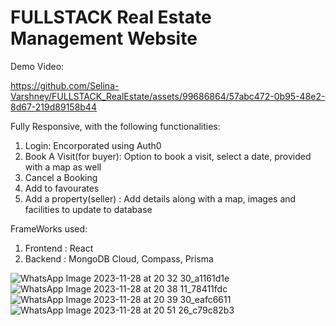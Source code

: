 # FULLSTACK Real Estate Management Website
Demo Video:

https://github.com/Selina-Varshney/FULLSTACK_RealEstate/assets/99686864/57abc472-0b95-48e2-8d67-219d89158b44

Fully Responsive, with the following functionalities:
1) Login: Encorporated using Auth0
2) Book A Visit(for buyer): Option to book a visit, select a date, provided with a map as well
3) Cancel a Booking
4) Add to favourates
5) Add a property(seller) : Add details along with a map, images and facilities to update to database

FrameWorks used:
1) Frontend : React
2) Backend : MongoDB Cloud, Compass, Prisma

![WhatsApp Image 2023-11-28 at 20 32 30_a1161d1e](https://github.com/Selina-Varshney/FULLSTACK_RealEstate/assets/99686864/9e4c424d-47ad-48b0-bf7c-3727083fa279)
![WhatsApp Image 2023-11-28 at 20 38 11_78411fdc](https://github.com/Selina-Varshney/FULLSTACK_RealEstate/assets/99686864/8aa586c6-7a53-4c47-990d-12f5f2dc1d35)
![WhatsApp Image 2023-11-28 at 20 39 30_eafc6611](https://github.com/Selina-Varshney/FULLSTACK_RealEstate/assets/99686864/52b2be0c-c6ff-4ebc-b3c3-aaba485a28a4)
![WhatsApp Image 2023-11-28 at 20 51 26_c79c82b3](https://github.com/Selina-Varshney/FULLSTACK_RealEstate/assets/99686864/189a9edb-3158-41f1-af5d-9b5e2a116967)
